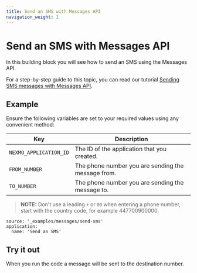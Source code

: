 ```yaml
---
title: Send an SMS with Messages API
navigation_weight: 1
---
```


# Send an SMS with Messages API

In this building block you will see how to send an SMS using the Messages API.

For a step-by-step guide to this topic, you can read our tutorial [Sending SMS messages with Messages API](/tutorials/sending-sms-messages-with-messages-api).

## Example

Ensure the following variables are set to your required values using any convenient method:

Key | Description
-- | --
`NEXMO_APPLICATION_ID` | The ID of the application that you created.
`FROM_NUMBER` | The phone number you are sending the message from.
`TO_NUMBER` | The phone number you are sending the message to.

> **NOTE:** Don't use a leading `+` or `00` when entering a phone number, start with the country code, for example 447700900000.

```building_blocks
source: '_examples/messages/send-sms'
application:
  name: 'Send an SMS'
```

## Try it out

When you run the code a message will be sent to the destination number.